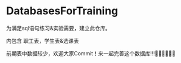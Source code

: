 # DatabasesForTraining
为满足sql语句练习&实验需要，建立此仓库。

内包含 职工表，学生表&选课表

前期表中数据较少，欢迎大家Commit！来一起完善这个数据库!!!👩🏻‍💻🧑🏻‍💻
